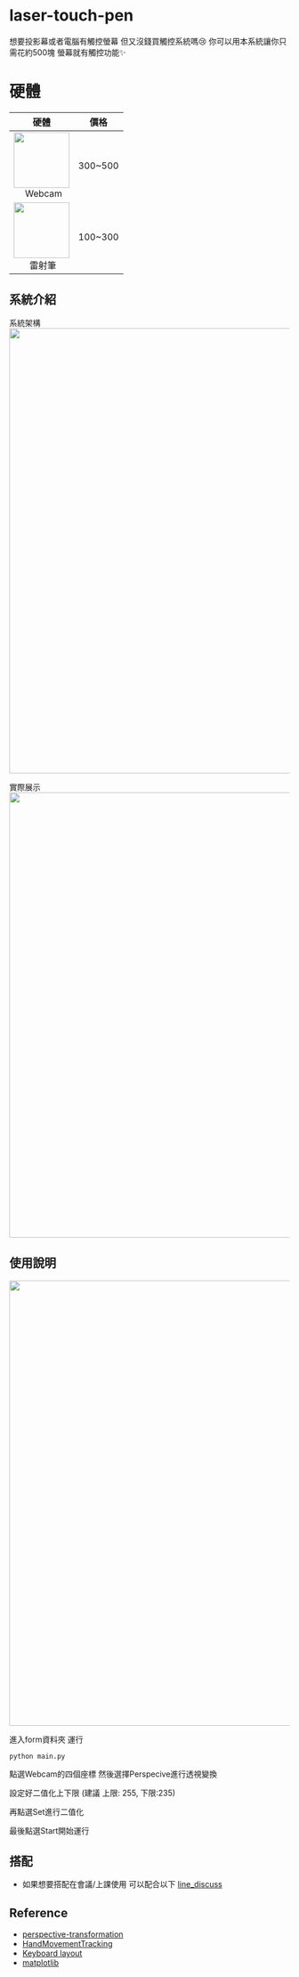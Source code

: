 # laser-touch-pen

想要投影幕或者電腦有觸控螢幕 但又沒錢買觸控系統嗎:cry: 你可以用本系統讓你只需花約500塊 螢幕就有觸控功能:sparkles:

# 硬體

| 硬體 | 價格 |
| -------- | -------- |
| <img src="https://i.imgur.com/H4CZ4Kg.jpg" width="100"><br>&ensp;&ensp;&nbsp;Webcam | 300~500 |
| <img src="https://i.imgur.com/8OK6oh5.jpg" width="100"><br>&emsp;&ensp;&nbsp;雷射筆 | 100~300 |

## 系統介紹

系統架構
<br>
<img src="https://i.imgur.com/CIRQq4P.jpg" width="800">

實際展示
<br>
<img src="https://i.imgur.com/BPP1CSa.gif" width="800">

## 使用說明

<img src="https://i.imgur.com/qCchtMM.jpg" width="800">

進入form資料夾 運行

```
python main.py
```

點選Webcam的四個座標 然後選擇Perspecive進行透視變換

設定好二值化上下限 (建議 上限: 255, 下限:235)

再點選Set進行二值化

最後點選Start開始運行

## 搭配

* 如果想要搭配在會議/上課使用 可以配合以下 [line_discuss](https://github.com/superj80820/line_discuss)

## Reference
* [perspective-transformation](https://pysource.com/2018/02/14/perspective-transformation-opencv-3-4-with-python-3-tutorial-13/)
* [HandMovementTracking](https://github.com/akshaybahadur21/HandMovementTracking)
* [Keyboard layout](https://stackoverflow.com/questions/5154530/wxpython-nested-sizers-and-little-square-in-top-left-corner)
* [matplotlib](https://juejin.im/post/5b801d8de51d4538940024e5)

